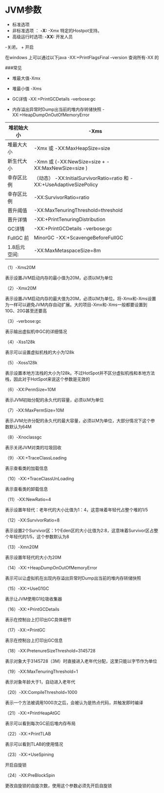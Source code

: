 # JVM参数

* 标准选项
* 非标准选项 ：  **-X:**   -Xmx 特定的Hostpot支持。
* 高级运行时选项:  **-XX:**    开发人员

-关闭， + 开启

在windows 上可以通过以下java -XX:+PrintFlagsFinal –version 查询所有-XX 的

###常见

* 堆最大值-Xmx  

* 堆最小值 -Xms
* GC详情  -XX:+PrintGCDetails  -verbose:gc
* 内存溢出异常时Dump出当前的堆内存转储快照   -XX:+HeapDumpOnOutOfMemoryError

| 堆初始大小   | -Xms                                                         |
| ------------ | ------------------------------------------------------------ |
| 堆最大大小   | -Xmx 或 -XX:MaxHeapSize=size                                 |
| 新生代大小   | -Xmn 或 (-XX:NewSize=size + -XX:MaxNewSize=size )            |
| 幸存区比例   | （动态） -XX:InitialSurvivorRatio=ratio 和  -XX:+UseAdaptiveSizePolicy |
| 幸存区比例   | -XX:SurvivorRatio=ratio                                      |
| 晋升阈值     | -XX:MaxTenuringThreshold=threshold                           |
| 晋升详情     | -XX:+PrintTenuringDistribution                               |
| GC详情       | -XX:+PrintGCDetails  -verbose:gc                             |
| FullGC  前   | MinorGC -XX:+ScavengeBeforeFullGC                            |
| 1.8后元空间: | -XX:MaxMetaspaceSize=8m                                      |

（1）-Xms20M

 

表示设置JVM启动内存的最小值为20M，必须以M为单位

 

（2）-Xmx20M

 

表示设置JVM启动内存的最大值为20M，必须以M为单位。将-Xmx和-Xms设置为一样可以避免JVM内存自动扩展。大的项目-Xmx和-Xms一般都要设置到10G、20G甚至还要高

 

（3）-verbose:gc

 

表示输出虚拟机中GC的详细情况

 

（4）-Xss128k

 

表示可以设置虚拟机栈的大小为128k

 

（5）-Xoss128k

 

表示设置本地方法栈的大小为128k。不过HotSpot并不区分虚拟机栈和本地方法栈，因此对于HotSpot来说这个参数是无效的

 

（6）-XX:PermSize=10M

 

表示JVM初始分配的永久代的容量，必须以M为单位

 

（7）-XX:MaxPermSize=10M

 

表示JVM允许分配的永久代的最大容量，必须以M为单位，大部分情况下这个参数默认为64M

 

（8）-Xnoclassgc

 

表示关闭JVM对类的垃圾回收

 

（9）-XX:+TraceClassLoading

 

表示查看类的加载信息

 

（10）-XX:+TraceClassUnLoading

 

表示查看类的卸载信息

 

（11）-XX:NewRatio=4

 

表示设置年轻代：老年代的大小比值为1：4，这意味着年轻代占整个堆的1/5

 

（12）-XX:SurvivorRatio=8

 

表示设置2个Survivor区：1个Eden区的大小比值为2:8，这意味着Survivor区占整个年轻代的1/5，这个参数默认为8

 

（13）-Xmn20M

 

表示设置年轻代的大小为20M

 

（14）-XX:+HeapDumpOnOutOfMemoryError

 

表示可以让虚拟机在出现内存溢出异常时Dump出当前的堆内存转储快照

 

（15）-XX:+UseG1GC

 

表示让JVM使用G1垃圾收集器

 

（16）-XX:+PrintGCDetails

 

表示在控制台上打印出GC具体细节

 

（17）-XX:+PrintGC

 

表示在控制台上打印出GC信息

 

（18）-XX:PretenureSizeThreshold=3145728

 

表示对象大于3145728（3M）时直接进入老年代分配，这里只能以字节作为单位

 

（19）-XX:MaxTenuringThreshold=1

 

表示对象年龄大于1，自动进入老年代

 

（20）-XX:CompileThreshold=1000

 

表示一个方法被调用1000次之后，会被认为是热点代码，并触发即时编译

 

（21）-XX:+PrintHeapAtGC

 

表示可以看到每次GC前后堆内存布局

 

（22）-XX:+PrintTLAB

 

表示可以看到TLAB的使用情况

 

（23）-XX:+UseSpining

 

开启自旋锁

 

（24）-XX:PreBlockSpin

 

更改自旋锁的自旋次数，使用这个参数必须先开启自旋锁
